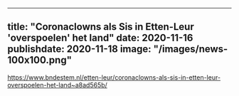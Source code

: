
---
title: "Coronaclowns als Sis in Etten-Leur 'overspoelen' het land"
date: 2020-11-16
publishdate: 2020-11-18
image: "/images/news-100x100.png"
---

https://www.bndestem.nl/etten-leur/coronaclowns-als-sis-in-etten-leur-overspoelen-het-land~a8ad565b/